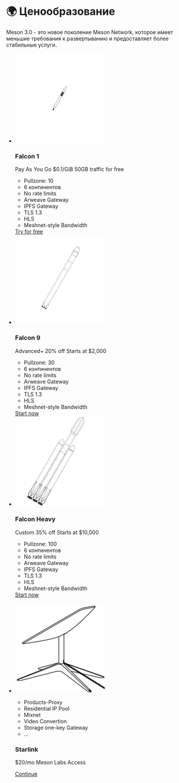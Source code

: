 # 🌍 Ценообразование

Meson 3.0 - это новое поколение Meson Network, которое имеет меньшие требования к развертыванию и предоставляет более стабильные услуги.

<div class="pricing-table-wrapper">
  <ul class="pricing-table">
    <li class="pricing-table__item">
      <img src="../images/falcon-1.svg" alt="" class="pricing-table__img"/>
      <h3 class="pricing-table__title">Falcon 1</h3>
      <p class="pricing-table__description">
        <span class="pricing-table__tagline">Pay As You Go
</span>
        <span class="pricing-table__price">$0.1/GiB</span>
        <span class="pricing-table__save">50GB traffic for free</span>
      </p>
      <ul class="pricing-table__products">
        <li class="pricing-table__product">Pullzone: 10</li>
        <li class="pricing-table__product">6 континентов</li>
        <li class="pricing-table__product">No rate limits</li>
        <li class="pricing-table__product">Arweave Gateway</li>
        <li class="pricing-table__product">IPFS Gateway</li>
        <li class="pricing-table__product">TLS 1.3</li>
        <li class="pricing-table__product">HLS</li>
        <li class="pricing-table__product">Meshnet-style Bandwidth</li>
      </ul>
      <a href="https://dashboard.meson.network/user/balance"
      class="pricing-table__button"
      target="_blank"
      >
      Try for free</a>
    </li>
    <li class="pricing-table__item pricing-table__item--popular" data-popular="MOST POPULAR">
      <img src="../images/falcon-9.svg" alt="" class="pricing-table__img" />
      <h3 class="pricing-table__title">Falcon 9</h3>
      <p class="pricing-table__description">
        <span class="pricing-table__tagline">Advanced+</span>
        <span class="pricing-table__price">20% off</span>
        <span class="pricing-table__save">Starts at $2,000</span>
      </p>
      <ul class="pricing-table__products">
        <li class="pricing-table__product">Pullzone: 30</li>
        <li class="pricing-table__product">6 континентов</li>
        <li class="pricing-table__product">No rate limits</li>
        <li class="pricing-table__product">Arweave Gateway</li>
        <li class="pricing-table__product">IPFS Gateway</li>
        <li class="pricing-table__product">TLS 1.3</li>
        <li class="pricing-table__product">HLS</li>
        <li class="pricing-table__product">Meshnet-style Bandwidth</li>
      </ul>
      <a
      href="https://dashboard.meson.network/user/balance"
      class="pricing-table__button"
      target="_blank"
      >
      Start now</a>
    </li>
    <li class="pricing-table__item">
      <img src="../images/falcon-heavy.svg" alt="" class="pricing-table__img" />
      <h3 class="pricing-table__title">Falcon Heavy</h3>
      <p class="pricing-table__description">
        <span class="pricing-table__tagline">Custom</span>
        <span class="pricing-table__price">35% off</span>
        <span class="pricing-table__save">Starts at $10,000</span>
      </p>
      <ul class="pricing-table__products">
        <li class="pricing-table__product">Pullzone: 100</li>
        <li class="pricing-table__product">6 континентов</li>
        <li class="pricing-table__product">No rate limits</li>
        <li class="pricing-table__product">Arweave Gateway</li>
        <li class="pricing-table__product">IPFS Gateway</li>
        <li class="pricing-table__product">TLS 1.3</li>
        <li class="pricing-table__product">HLS</li>
        <li class="pricing-table__product">Meshnet-style Bandwidth</li>
      </ul>
      <a
      href="https://dashboard.meson.network/user/balance"
      class="pricing-table__button"
      target="_blank"
      >
      Start now</a>
    </li>
  </ul>
  <ul class="pricing-table-1">
    <li class="pricing-table-1__item">
      <div class="pricing-table-1__col pricing-table-1__md">
      <img src="../images/starlink.svg" alt="" class="pricing-table-1__img" />
      </div>
      <div class="pricing-table-1__col pricing-table-1__md">
      <ul class="pricing-table-1__products">
        <li class="pricing-table-1__product">Products-Proxy</li>
        <li class="pricing-table-1__product">Residential IP Pool</li>
        <li class="pricing-table-1__product">Mixnet</li>
        <li class="pricing-table-1__product">Video Convertion</li>
        <li class="pricing-table-1__product">Storage one-key Gateway</li>
        <li class="pricing-table-1__product">...</li>
      </ul>
      </div>
      <div class="pricing-table-1__col pricing-table-1__lg">
        <h3 class="pricing-table-1__title">Starlink</h3>
        <p class="pricing-table-1__description">
        <span class="pricing-table-1__price">$20/mo</span>
        <span class="pricing-table-1__save">Meson Labs Access</span>
      </p>
      <a
        href="https://dashboard.meson.network/user/balance" class="pricing-table-1__button"
        target="_blank">
        Continue
      </a>
      </div>
    </li>
  </ul>
</div>